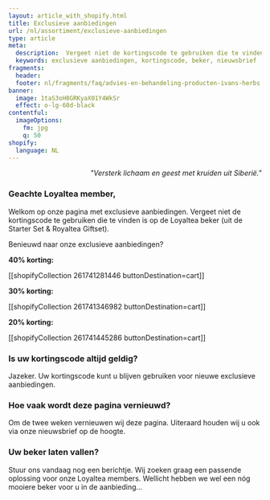 ```yaml
---
layout: article_with_shopify.html
title: Exclusieve aanbiedingen
url: /nl/assortiment/exclusieve-aanbiedingen
type: article
meta:
  description:  Vergeet niet de kortingscode te gebruiken die te vinden is op de Loyaltea beker. Benieuwd naar onze exclusieve aanbiedingen?
  keywords: exclusieve aanbiedingen, kortingscode, beker, nieuwsbrief
fragments:
  header:
  footer: nl/fragments/faq/advies-en-behandeling-producten-ivans-herbs
banner:
  image: 1taS3oH8GRKyaX01Y4WkSr
  effect: o-lg-60d-black
contentful:
  imageOptions:
    fm: jpg
    q: 50
shopify:
  language: NL
---
```

<p style="text-align: right"><i>"Versterk lichaam en geest met kruiden uit Siberië."</i></p>

### Geachte Loyaltea member,

Welkom op onze pagina met exclusieve aanbiedingen. Vergeet niet de kortingscode te gebruiken die te vinden is op de Loyaltea beker (uit de Starter Set & Royaltea Giftset).

Benieuwd naar onze exclusieve aanbiedingen?

**40% korting:**

[[shopifyCollection 261741281446 buttonDestination=cart]]

**30% korting:**

[[shopifyCollection 261741346982 buttonDestination=cart]]

**20% korting:**

[[shopifyCollection 261741445286 buttonDestination=cart]]

### Is uw kortingscode altijd geldig?

Jazeker. Uw kortingscode kunt u blijven gebruiken voor nieuwe exclusieve aanbiedingen.

### Hoe vaak wordt deze pagina vernieuwd?

Om de twee weken vernieuwen wij deze pagina. Uiteraard houden wij u ook via onze nieuwsbrief op de hoogte.

### Uw beker laten vallen?

Stuur ons vandaag nog een berichtje. Wij zoeken graag een passende oplossing voor onze Loyaltea members. Wellicht hebben we wel een nóg mooiere beker voor u in de aanbieding...
